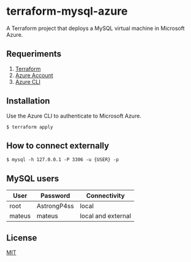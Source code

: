 # terraform-mysql-azure

A Terraform project that deploys a MySQL virtual machine in Microsoft Azure.

## Requeriments

1. [Terraform](https://www.terraform.io/)
2. [Azure Account](https://azure.microsoft.com/en-us/)
3. [Azure CLI](https://docs.microsoft.com/en-us/cli/azure/install-azure-cli)

## Installation

Use the Azure CLI to authenticate to Microsoft Azure.

    $ terraform apply
    
## How to connect externally

    $ mysql -h 127.0.0.1 -P 3306 -u {USER} -p 

## MySQL users

| User | Password | Connectivity |
|--|--|--|
| root| AstrongP4ss | local |
| mateus| mateus | local and external |

## License

[MIT](https://github.com/iammateus/terraform-mysql-azure/blob/main/LICENSE)
